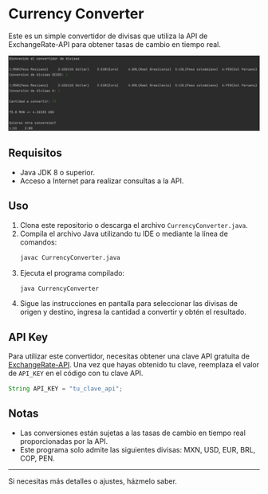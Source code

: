 # Currency Converter

Este es un simple convertidor de divisas que utiliza la API de ExchangeRate-API para obtener tasas de cambio en tiempo real.

<img src="https://github.com/fasol8/CurrencyConverterJv/blob/master/image/captura_pantalla.png" alt="Captura de pantalla del convertidor de divisas">

## Requisitos

- Java JDK 8 o superior.
- Acceso a Internet para realizar consultas a la API.

## Uso

1. Clona este repositorio o descarga el archivo `CurrencyConverter.java`.
2. Compila el archivo Java utilizando tu IDE o mediante la línea de comandos:
   ```bash
   javac CurrencyConverter.java
   ```
3. Ejecuta el programa compilado:
   ```bash
   java CurrencyConverter
   ```
4. Sigue las instrucciones en pantalla para seleccionar las divisas de origen y destino, ingresa la cantidad a convertir y obtén el resultado.

## API Key

Para utilizar este convertidor, necesitas obtener una clave API gratuita de [ExchangeRate-API](https://www.exchangerate-api.com/). Una vez que hayas obtenido tu clave, reemplaza el valor de `API_KEY` en el código con tu clave API.

```java
String API_KEY = "tu_clave_api";
```

## Notas

- Las conversiones están sujetas a las tasas de cambio en tiempo real proporcionadas por la API.
- Este programa solo admite las siguientes divisas: MXN, USD, EUR, BRL, COP, PEN.

---

Si necesitas más detalles o ajustes, házmelo saber.
